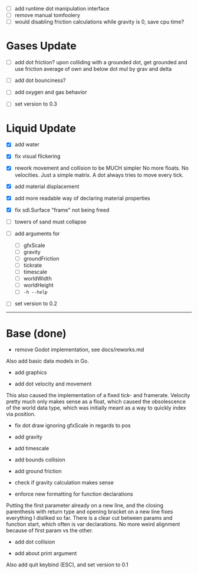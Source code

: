 - [ ] add runtime dot manipulation interface
- [ ] remove manual tomfoolery
- [ ] would disabling friction calculations while gravity is 0, save cpu time?

# Gases Update

- [ ] add dot friction?
upon colliding with a grounded dot,
get grounded and use friction average of own and below dot mul by grav and delta

- [ ] add dot bounciness?

- [ ] add oxygen and gas behavior

- [ ] set version to 0.3

# Liquid Update

- [x] add water

- [x] fix visual flickering

- [x] rework movement and collision to be MUCH simpler
No more floats. No velocities. Just a simple matrix.
A dot always tries to move every tick.

- [x] add material displacement

- [x] add more readable way of declaring material properties

- [x] fix sdl.Surface "frame" not being freed

- [ ] towers of sand must collapse

- [ ] add arguments for
	- [ ] gfxScale
	- [ ] gravity
	- [ ] groundFriction
	- [ ] tickrate
	- [ ] timescale
	- [ ] worldWidth
	- [ ] worldHeight
	- [ ] `-h --help`

- [ ] set version to 0.2

-----

# Base (done)

+ remove Godot implementation, see docs/reworks.md

Also add basic data models in Go.

+ add graphics

+ add dot velocity and movement

This also caused the implementation of a fixed tick- and framerate.
Velocity pretty much only makes sense as a float,
which caused the obsolescence of the world data type,
which was initially meant as a way to quickly index via position.

+ fix dot draw ignoring gfxScale in regards to pos
+ add gravity
+ add timescale
+ add bounds collision
+ add ground friction
+ check if gravity calculation makes sense

+ enforce new formatting for function declarations

Putting the first parameter already on a new line,
and the closing parenthesis with return type and opening bracket on a
new line fixes everything I disliked so far.
There is a clear cut between params and function start,
which often is var declarations.
No more weird alignment because of first param vs the other.

+ add dot collision

+ add about print argument

Also add quit keybind (ESC), and
set version to 0.1
